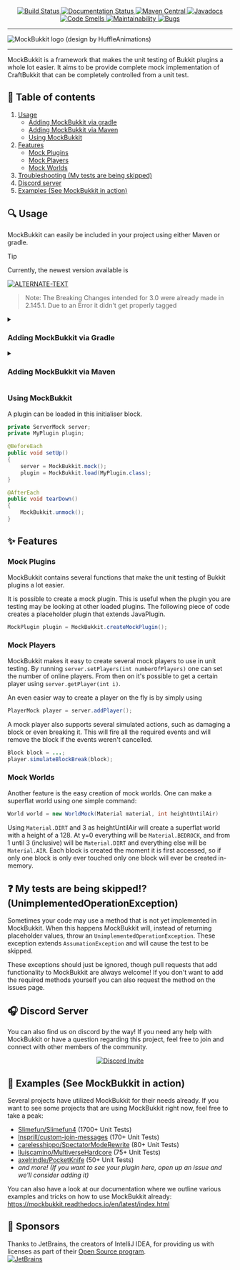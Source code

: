 <p align="center">
    <!-- Badges -->
    <a href="https://github.com/MockBukkit/MockBukkit/actions/">
        <img alt="Build Status" src="https://github.com/MockBukkit/MockBukkit/actions/workflows/publish.yml/badge.svg" />
    </a>
    <a href="https://mockbukkit.readthedocs.io/en/v1.21/?badge=v1.21">
        <img alt="Documentation Status" src="https://readthedocs.org/projects/mockbukkit/badge/?version=v1.21" />
    </a>
    <a href="https://search.maven.org/search?q=MockBukkit">
        <img alt="Maven Central" src="https://img.shields.io/maven-central/v/org.mockbukkit.mockbukkit/mockbukkit-v1.21?color=1bcc94&logo=apache-maven" />
    </a>
    <a href="https://javadoc.io/doc/org.mockbukkit.mockbukkit/mockbukkit-v1.21">
        <img alt="Javadocs" src="https://javadoc.io/badge2/org.mockbukkit.mockbukkit/mockbukkit-v1.21/javadoc.svg" />
    </a>
    <a href="https://sonarcloud.io/project/issues?resolved=false&types=CODE_SMELL&id=MockBukkit_MockBukkit">
        <img alt="Code Smells" src="https://sonarcloud.io/api/project_badges/measure?project=MockBukkit_MockBukkit&metric=code_smells">
    </a>
    <a href="https://sonarcloud.io/component_measures?id=MockBukkit_MockBukkit&metric=sqale_rating&view=list">
        <img alt="Maintainability" src="https://sonarcloud.io/api/project_badges/measure?project=MockBukkit_MockBukkit&metric=sqale_rating">
    </a>
    <a href="https://sonarcloud.io/project/issues?resolved=false&types=BUG&id=MockBukkit_MockBukkit">
        <img alt="Bugs" src="https://sonarcloud.io/api/project_badges/measure?project=MockBukkit_MockBukkit&metric=bugs">
    </a>
    <!-- Logo -->
    <hr />
        <img alt="MockBukkit logo (design by HuffleAnimations)" title="Design by HuffleAnimations" src="logo.png"/>
    <hr />
</p>

MockBukkit is a framework that makes the unit testing of Bukkit plugins a whole lot easier.
It aims to be provide complete mock implementation of CraftBukkit that can be completely controlled from a unit test.

## :page_facing_up: Table of contents

1. [Usage](#mag-usage)
    - [Adding MockBukkit via gradle](#adding-mockbukkit-via-gradle)
    - [Adding MockBukkit via Maven](#adding-mockbukkit-via-maven)
    - [Using MockBukkit](#using-mockbukkit)
2. [Features](#sparkles-features)
    - [Mock Plugins](#mock-plugins)
    - [Mock Players](#mock-players)
    - [Mock Worlds](#mock-worlds)
3. [Troubleshooting (My tests are being skipped)](#question-my-tests-are-being-skipped-unimplementedoperationexception)
4. [Discord server](#headphones-discord-server)
5. [Examples (See MockBukkit in action)](#tada-examples-see-mockbukkit-in-action)

## :mag: Usage

MockBukkit can easily be included in your project using either Maven or gradle.

> [!TIP]
> Currently, the newest version available is
>
> [![ALTERNATE-TEXT](https://img.shields.io/maven-central/v/org.mockbukkit.mockbukkit/mockbukkit-v1.21?color=1bcc94&logo=apache-maven)](https://search.maven.org/search?q=MockBukkit)


> Note: The Breaking Changes intended for 3.0 were already made in 2.145.1. Due to an Error it didn't get properly tagged

<details>
<summary><h3>Adding MockBukkit via Gradle</h3></summary>

MockBukkit can easily be included in Gradle using the Maven Central and PaperMC repositories.
Make sure to update the version as necessary.


```gradle
repositories {
    mavenCentral()
    maven { url 'https://repo.papermc.io/repository/maven-public/' }
}

dependencies {
    testImplementation 'org.mockbukkit.mockbukkit:mockbukkit-v1.21:[version]'
}
```

If you prefer to always have the latest Git version or need a specific commit/branch, you can always
use [JitPack](https://jitpack.io/#MockBukkit/MockBukkit) as your maven repository:

```gradle
repositories {
    maven { url 'https://jitpack.io' }
    maven { url 'https://repo.papermc.io/repository/maven-public/' }
}

dependencies {
    testImplementation 'com.github.MockBukkit:MockBukkit:v1.21-SNAPSHOT'
}
```

Note: use `v1.13-SNAPSHOT` to test a Bukkit 1.13 plugin or any other version if
the [branch](https://github.com/MockBukkit/MockBukkit/branches) exists.
These branches will not be receiving patches actively, but any issues will be resolved and any pull requests on them
will be accepted.
This is because back-porting every single patch on every branch is incredibly time-consuming and slows down the
development of MockBukkit.

</details>

<details>
<summary><h3>Adding MockBukkit via Maven</h3></summary>

MockBukkit can easily be included in Maven using the default Maven Central and PaperMC repositories.
> Note: Make sure to update the version as necessary and put this dependency above your dependency that provides bukkit.

```xml
<repositories>
    <repository>
        <id>papermc</id>
        <url>https://repo.papermc.io/repository/maven-public/</url>
    </repository>
</repositories>

<dependencies>
  <dependency>
    <groupId>org.mockbukkit.mockbukkit</groupId>
    <artifactId>mockbukkit-v1.21</artifactId>
    <version>[version]</version>
    <scope>test</scope>
  </dependency>
</dependencies>
```

The `test` scope is important here since you are likely to only be using MockBukkit during the `test` stage of your
Maven lifecycle and not in your final product. 

If you prefer to always have the latest Git version or need a specific commit/branch, you can always
use [JitPack](https://jitpack.io/#MockBukkit/MockBukkit) as your maven repository:

```xml
<repositories>
    <repository>
        <id>jitpack.io</id>
        <url>https://jitpack.io</url>
    </repository>
    <repository>
        <id>papermc</id>
        <url>https://repo.papermc.io/repository/maven-public/</url>
    </repository>
</repositories>

<dependencies>
  <dependency>
    <groupId>com.github.MockBukkit</groupId>
    <artifactId>MockBukkit</artifactId>
    <version>v1.21-SNAPSHOT</version>
    <scope>test</scope>
  </dependency>
</dependencies>
```

Note: use `v1.13-SNAPSHOT` to test a Bukkit 1.13 plugin or any other version if
the [branch](https://github.com/MockBukkit/MockBukkit/branches) exists.
These branches will not be receiving patches actively, but any issues will be resolved and any pull requests on them
will be accepted.
This is because back-porting every single patch on every branch is incredibly time-consuming and slows down the
development of MockBukkit.

</details>

### Using MockBukkit

A plugin can be loaded in this initialiser block.

```java
private ServerMock server;
private MyPlugin plugin;

@BeforeEach
public void setUp()
{
    server = MockBukkit.mock();
    plugin = MockBukkit.load(MyPlugin.class);
}

@AfterEach
public void tearDown()
{
    MockBukkit.unmock();
}
```

## :sparkles: Features

### Mock Plugins

MockBukkit contains several functions that make the unit testing of Bukkit plugins a lot easier.

It is possible to create a mock plugin.
This is useful when the plugin you are testing may be looking at other loaded plugins.
The following piece of code creates a placeholder plugin that extends JavaPlugin.

```java
MockPlugin plugin = MockBukkit.createMockPlugin();
```

### Mock Players

MockBukkit makes it easy to create several mock players to use in unit testing.
By running ```server.setPlayers(int numberOfPlayers)``` one can set the number of online players.
From then on it's possible to get a certain player using ```server.getPlayer(int i)```.

An even easier way to create a player on the fly is by simply using

```java
PlayerMock player = server.addPlayer();
```

A mock player also supports several simulated actions, such as damaging a block or even
breaking it. This will fire all the required events and will remove the block if the
events weren't cancelled.

```java
Block block = ...;
player.simulateBlockBreak(block);
```

### Mock Worlds

Another feature is the easy creation of mock worlds.
One can make a superflat world using one simple command:

```java
World world = new WorldMock(Material material, int heightUntilAir)
```

Using `Material.DIRT` and 3 as heightUntilAir will create a superflat world with a height of a 128.
At y=0 everything will be `Material.BEDROCK`, and from 1 until 3 (inclusive) will be `Material.DIRT`
and everything else will be `Material.AIR`.
Each block is created the moment it is first accessed, so if only one block is only ever touched only one
block will ever be created in-memory.

## :question: My tests are being skipped!? (UnimplementedOperationException)

Sometimes your code may use a method that is not yet implemented in MockBukkit.
When this happens MockBukkit will, instead of returning placeholder values, throw
an `UnimplementedOperationException`.
These exception extends `AssumationException` and will cause the test to be skipped.

These exceptions should just be ignored, though pull requests that add functionality to MockBukkit are always welcome!
If you don't want to add the required methods yourself you can also request the method on the issues page.

## :headphones: Discord Server

You can also find us on discord by the way!
If you need any help with MockBukkit or have a question regarding this project, feel free to join and connect with other
members of the community.
<p align="center">
  <a href="https://discord.gg/s4cWYgsFaV">
    <img src="https://discordapp.com/api/guilds/792754410576019477/widget.png?style=banner3" alt="Discord Invite"/>
  </a>
</p>

## :tada: Examples (See MockBukkit in action)

Several projects have utilized MockBukkit for their needs already.
If you want to see some projects that are using MockBukkit right now, feel free to take a peak:

- [Slimefun/Slimefun4](https://github.com/Slimefun/Slimefun4/tree/master/src/test/java/io/github/thebusybiscuit/slimefun4)
  (1700+ Unit Tests)
- [Insprill/custom-join-messages](https://github.com/Insprill/custom-join-messages/tree/master/src/test/kotlin/net/insprill/cjm)
  (170+ Unit Tests)
- [carelesshippo/SpectatorModeRewrite](https://github.com/carelesshippo/SpectatorModeRewrite/tree/dev/src/test/java/me/ohowe12/spectatormode)
  (80+ Unit Tests)
- [lluiscamino/MultiverseHardcore](https://github.com/lluiscamino/MultiverseHardcore/tree/master/src/test/java/me/lluiscamino/multiversehardcore)
  (75+ Unit Tests)
- [axelrindle/PocketKnife](https://github.com/axelrindle/PocketKnife/tree/main/api/src/test/kotlin)
  (50+ Unit Tests)
- *and more! (If you want to see your plugin here, open up an issue and we'll consider adding it)*

You can also have a look at our documentation where we outline various examples and tricks on how to use MockBukkit
already:
https://mockbukkit.readthedocs.io/en/latest/index.html

## :gift_heart: Sponsors

Thanks to JetBrains, the creators of IntelliJ IDEA, for providing us with licenses as part of their [Open Source program](https://www.jetbrains.com/opensource/).  
[![JetBrains](https://resources.jetbrains.com/storage/products/company/brand/logos/jb_beam.svg)](https://www.jetbrains.com/opensource/)
